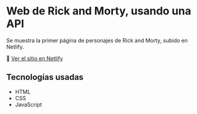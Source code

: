 # Web de Rick and Morty, usando una API 

Se muestra la primer página de personajes de Rick and Morty, subido en Netlify.

🔗 [Ver el sitio en Netlify](https://rickandmorty-mayron.netlify.app/)

## Tecnologías usadas
- HTML
- CSS
- JavaScript
